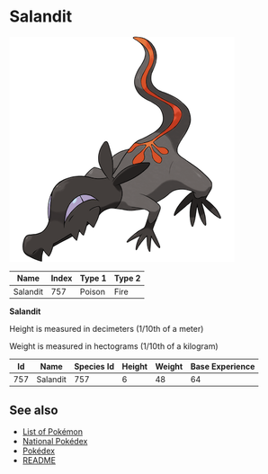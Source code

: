 # Salandit


![Salandit](images/757.png)

| **Name** | **Index** | **Type 1** | **Type 2** |
|----|----|----|----|
| Salandit | 757 | Poison | Fire  |

**Salandit** 


Height is measured in decimeters (1/10th of a meter)

Weight is measured in hectograms (1/10th of a kilogram)

| **Id** | **Name** | **Species Id** | **Height** | **Weight** | **Base Experience** |
|--------|----------|----------------|------------|------------|---------------------|
| 757 | Salandit | 757 | 6 | 48 | 64 |


## See also

- [List of Pokémon](../pokemon.md)
- [National Pokédex](../national_pokedex.md)
- [Pokédex](../pokedex.md)
- [README](../README.md)
